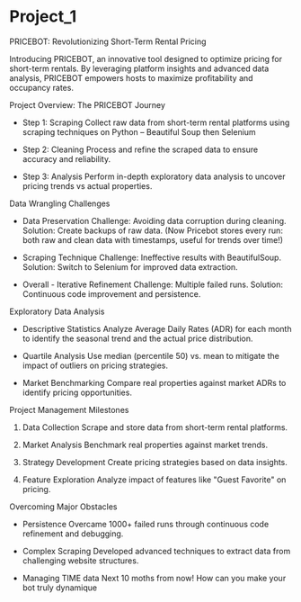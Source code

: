 # Project_1

PRICEBOT: Revolutionizing Short-Term Rental Pricing

Introducing PRICEBOT, an innovative tool designed to optimize pricing for short-term rentals. By leveraging platform insights and advanced data analysis, PRICEBOT empowers hosts to maximize profitability and occupancy rates.

Project Overview: The PRICEBOT Journey

- Step 1: Scraping
  Collect raw data from short-term rental platforms using scraping techniques on Python – Beautiful Soup then Selenium

- Step 2: Cleaning
  Process and refine the scraped data to ensure accuracy and reliability.

- Step 3: Analysis
  Perform in-depth exploratory data analysis to uncover pricing trends vs actual properties.

Data Wrangling Challenges

- Data Preservation
  Challenge: Avoiding data corruption during cleaning. Solution: Create backups of raw data. (Now Pricebot stores every run: both raw   and clean data with timestamps, useful for trends over time!)

- Scraping Technique
  Challenge: Ineffective results with BeautifulSoup. Solution: Switch to Selenium for improved data extraction.

- Overall - Iterative Refinement
  Challenge: Multiple failed runs. Solution: Continuous code improvement and persistence.

Exploratory Data Analysis

- Descriptive Statistics
  Analyze Average Daily Rates (ADR) for each month to identify the seasonal trend and the actual price distribution.

- Quartile Analysis
  Use median (percentile 50) vs. mean to mitigate the impact of outliers on pricing strategies.

- Market Benchmarking
  Compare real properties against market ADRs to identify pricing opportunities.

Project Management Milestones

1. Data Collection
  Scrape and store data from short-term rental platforms.

2. Market Analysis
   Benchmark real properties against market trends.

3. Strategy Development
  Create pricing strategies based on data insights.

4. Feature Exploration
  Analyze impact of features like "Guest Favorite" on pricing.

Overcoming Major Obstacles

- Persistence
  Overcame 1000+ failed runs through continuous code refinement and debugging.

- Complex Scraping
  Developed advanced techniques to extract data from challenging website structures.

- Managing TIME data 
  Next 10 moths from now! How can you make your bot truly dynamique











































